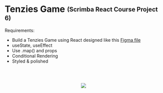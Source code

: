 # Tenzies Game <sub><sup>(Scrimba React Course Project 6)</sup></sub>

Requirements:

- Build a Tenzies Game using React designed like this <a href="https://www.figma.com/file/FqsxRUhAaXM4ezddQK0CdR/Untitled?node-id=0%3A1">Figma file</a>
- useState, useEffect
- Use .map() and props
- Conditional Rendering
- Styled & polished
<br>
<br>
<p align="center"><img src="src/project-demo.gif"/></p>